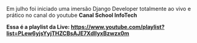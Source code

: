 Em julho foi iniciado uma imersão Django Developer totalmente ao vivo e prático no canal do youtube <b>Canal School InfoTech<b>

Essa é a playlist da Live: https://www.youtube.com/playlist?list=PLew6yjsYyjTHZCBsAJE7XdlIyxBzwzx0m
